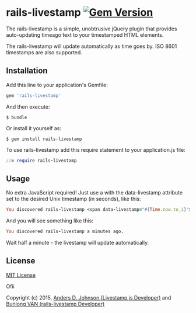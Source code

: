 # rails-livestamp [![Gem Version](https://badge.fury.io/rb/rails-livestamp.svg)](http://badge.fury.io/rb/rails-livestamp)

The rails-livestamp is a simple, unobtrusive jQuery plugin that provides auto-updating timeago text to your timestamped HTML elements.

The rails-livestamp will update automatically as time goes by. ISO 8601 timestamps are also supported. 

## Installation

Add this line to your application's Gemfile:

```ruby
gem 'rails-livestamp'
```

And then execute:

    $ bundle

Or install it yourself as:

    $ gem install rails-livestamp

To use rails-livestamp add this require statement to your application.js file:

```ruby
//= require rails-livestamp
```

## Usage

No extra JavaScript required! Just use a <span> with the data-livestamp attribute set to the desired Unix timestamp (in seconds), like this:

```ruby
You discovered rails-livestamp <span data-livestamp="#{Time.now.to_i}"></span>.
```

And you will see something like this:

```ruby
You discovered rails-livestamp a minutes ago. 
```

Wait half a minute - the livestamp will update automatically.

## License

[MIT License](http://www.opensource.org/licenses/mit-license.php)

Ofii

Copyright (c) 2015, [Anders D. Johnson (Livestamp.js Developer)](https://github.com/adjohnson916) and [Bunlong VAN (rails-livestamp Developer)](https://github.com/Bunlong)
